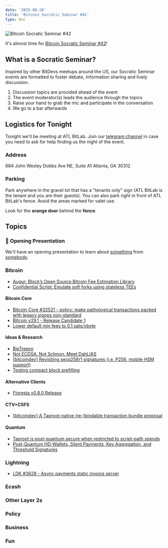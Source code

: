 ```yaml
---
date: '2025-08-20'
title: 'Bitcoin Socratic Seminar #42'
type: Doc
---
```


![Bitcoin Socratic Seminar #42](/bitcoin-socratic-seminar-42.jpg)

It's almost time for <a href="https://www.meetup.com/atlantabitdevs/">Bitcoin Socratic Seminar #42</a>!

## What is a Socratic Seminar?

Inspired by other BitDevs meetups around the US, our Socratic Seminar events are formatted to foster debate, information sharing and lively discussion.

1. Discussion topics are provided ahead of the event
2. The event moderator(s) leads the audience through the topics
3. Raise your hand to grab the mic and participate in the conversation
4. We go to a bar afterwards

## Logistics for Tonight

Tonight we'll be meeting at ATL BitLab. Join our <a href="https://atlantabitdevs.org/telegram/" target="_blank">telegram channel</a> in case you need to ask for help finding us the night of the event.

### Address

684 John Wesley Dobbs Ave NE,
Suite A1
Atlanta, GA 30312

### Parking

Park anywhere in the gravel lot that has a "tenants only" sign (ATL BitLab is the tenant and you are their guests). You can also park right in front of ATL BitLab's fence. Avoid the areas marked for valet use.

Look for the **orange door** behind the **fence**.

## Topics

### 🤙 Opening Presentation

We'll have an opening presentation to learn about [something](/#) from [somebody](/#).

### Bitcoin

- [Augur: Block’s Open Source Bitcoin Fee Estimation Library](https://delvingbitcoin.org/t/augur-block-s-open-source-bitcoin-fee-estimation-library/1848)
- [Confidential Script: Emulate soft forks using stateless TEEs](https://delvingbitcoin.org/t/confidential-script-emulate-soft-forks-using-stateless-tees/1918)

#### Bitcoin Core

- [Bitcoin Core #32521 - policy: make pathological transactions packed with legacy sigops non-standard](https://github.com/bitcoin/bitcoin/pull/32521)
- [Bitcoin v29.1 - Release Candidate 1](https://github.com/bitcoin/bitcoin/blob/v29.1rc1/doc/release-notes.md)
- [Lower default min fees to 0.1 sats/vbyte](https://github.com/bitcoin/bitcoin/pull/33106)

#### Ideas & Research

- [BipTreexo](https://github.com/utreexo/biptreexo)
- [Not ECDSA. Not Schnorr. Meet DahLIAS](https://bitcoinmagazine.com/technical/not-ecdsa-not-schnorr-meet-dahlias)
- [[bitcoindev] Revisiting secp256r1 signatures (i.e. P256, mobile HSM support)](https://groups.google.com/g/bitcoindev/c/XSYL0gx0cDM/m/kupPkNgWBAAJ)
- [Testing compact block prefilling](https://delvingbitcoin.org/t/stats-on-compact-block-reconstructions/1052/33)

#### Alternative Clients

- [Floresta v0.8.0 Release](https://github.com/vinteumorg/Floresta/releases/tag/v0.8.0)

#### CTV+CSFS

- [[bitcoindev] A Taproot-native (re-)bindable transaction bundle proposal](https://groups.google.com/g/bitcoindev/c/5wLThgegha4/m/iUWIZPIaCAAJ)

#### Quantum

- [Taproot is post-quantum secure when restricted to script-path spends](https://groups.google.com/g/bitcoindev/c/ydE5u5C0xVc/m/fXs1_i1CBAAJ)
- [Post-Quantum HD-Wallets, Silent Payments, Key Aggregation, and Threshold Signatures](https://delvingbitcoin.org/t/post-quantum-hd-wallets-silent-payments-key-aggregation-and-threshold-signatures/1854)

### Lightning

- [LDK #3628 - Async payments static invoice server](https://github.com/lightningdevkit/rust-lightning/pull/3628)

### Ecash

### Other Layer 2s

### Policy

### Business

### Fun
